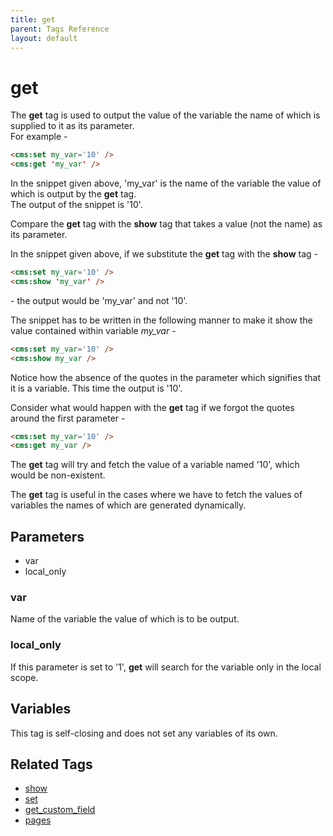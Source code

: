 ```yaml
---
title: get
parent: Tags Reference
layout: default
---
```


# get

The **get** tag is used to output the value of the variable the name of which is supplied to it as its parameter.<br/>
For example -

```html
<cms:set my_var='10' />
<cms:get 'my_var' />
```

In the snippet given above,  'my_var' is the name of the variable the value of which is output by the **get** tag.<br/>
The output of the snippet is '10'.

Compare the **get** tag with the **show** tag that takes a value (not the name) as its parameter.

In the snippet given above, if we substitute the **get** tag with the **show** tag -

```html
<cms:set my_var='10' />
<cms:show 'my_var' />
```

\- the output would be 'my_var' and not '10'.

The snippet has to be written in the following manner to make it show the value contained within variable *my_var* -

```html
<cms:set my_var='10' />
<cms:show my_var />
```

Notice how the absence of the quotes in the parameter which signifies that it is a variable. This time the output is '10'.

Consider what would happen with the **get** tag if we forgot the quotes around the first parameter -

```html
<cms:set my_var='10' />
<cms:get my_var />
```

The **get** tag will try and fetch the value of a variable named '10', which would be non-existent.

The **get** tag is useful in the cases where we have to fetch the values of variables the names of which are generated dynamically.

## Parameters

* var
* local_only

### var

Name of the variable the value of which is to be output.

### local_only

If this parameter is set to '1', **get** will search for the variable only in the local scope.

## Variables

This tag is self-closing and does not set any variables of its own.

## Related Tags

* [show](./show.html)
* [set](./set.html)
* [get_custom_field](./get_custom_field.html)
* [pages](./pages.html)
